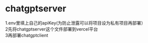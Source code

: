 # chatgptserver 
1.env里填上自己的apiKey(为防止泄露可以将项目设为私有项目再部署）  
2先将chatgptserver这个文件部署到vercel平台  
3再部署chatgptclient
